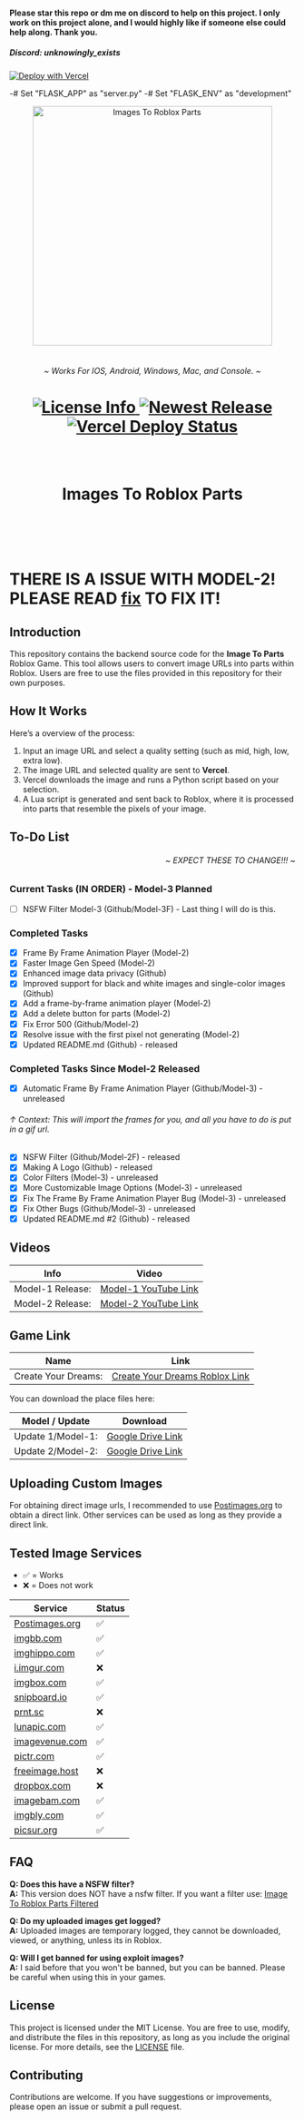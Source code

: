 <!---
Copyright 2024 Colten Wade Parker. All rights reserved.

Licensed under the MIT License;
you may not use this file except in compliance with the License.
You may obtain a copy of the License at

    https://opensource.org/licenses/MIT

Unless required by applicable law or agreed to in writing, software
distributed under the License is distributed on an "AS IS" BASIS,
WITHOUT WARRANTIES OR CONDITIONS OF ANY KIND, either express or implied.
See the License for the specific language governing permissions and
limitations under the License.
-->

#### Please star this repo or dm me on discord to help on this project. I only work on this project alone, and I would highly like if someone else could help along. Thank you.
##### Discord: unknowingly_exists

[![Deploy with Vercel](https://vercel.com/button)](https://vercel.com/new/clone?repository-url=https%3A%2F%2Fgithub.com%2Fcoltenthefirst%2Fimage-to-roblox&env=FLASK_APP&envValue=server.py&env=FLASK_ENV&envValue=development&project-name=image-to-roblox&repository-name=image-to-roblox)

-# Set "FLASK_APP" as "server.py"
-# Set "FLASK_ENV" as "development"

<p align="center">
  <img alt="Images To Roblox Parts" src="https://i.postimg.cc/mDfm6ydS/Untitled86-20241130213821.png" width="422" height="422" style="max-width: 100%;">
  <br/>
  <br/>
</p>

<h6 align="center">
    ~ Works For IOS, Android, Windows, Mac, and Console. ~
</h6>

<h1 align="center">
    <a href="https://github.com/coltenthefirst/image-to-roblox">
        <img alt="License Info" src="https://img.shields.io/badge/License-MIT-blue.svg">
    </a>
    <a href="https://github.com/coltenthefirst/image-to-roblox/releases">
        <img alt="Newest Release" src="https://img.shields.io/github/release/coltenthefirst/image-to-roblox.svg">
    </a>
    </a>
        <a href="https://vercel.com/">
        <img alt="Vercel Deploy Status" src="https://deploy-badge.vercel.app/?url=https%3A%2F%2Fvercel.com%2Fcoltenthefirsts-projects%2Fimage-to-roblox&logo=Vercel&name=Vercel+%28image-to-roblox%29">
    </a>
</h1>

<p align="center">
  <img alt="asset" src="https://cdn.vectorstock.com/i/500p/16/54/checkerboard-black-and-white-background-vector-33401654.jpg" width="5000" height="10" style="max-width: 100%;">
  <br/>
  <br/>
</p>

<h1 align="center">
    Images To Roblox Parts
</h1>

<br>

<p align="center">
  <img alt="asset" src="https://cdn.vectorstock.com/i/500p/16/54/checkerboard-black-and-white-background-vector-33401654.jpg" width="5000" height="10" style="max-width: 100%;">
  <br/>
  <br/>
</p>

# THERE IS A ISSUE WITH MODEL-2! PLEASE READ [fix](https://github.com/coltenthefirst/image-to-roblox/issues/5) TO FIX IT!

## Introduction

This repository contains the backend source code for the **Image To Parts** Roblox Game. This tool allows users to convert image URLs into parts within Roblox. Users are free to use the files provided in this repository for their own purposes.

## How It Works
Here’s a overview of the process:
1. Input an image URL and select a quality setting (such as mid, high, low, extra low).
2. The image URL and selected quality are sent to **Vercel**.
3. Vercel downloads the image and runs a Python script based on your selection.
4. A Lua script is generated and sent back to Roblox, where it is processed into parts that resemble the pixels of your image.

## To-Do List

<h6 style="text-align: right;">
    ~ EXPECT THESE TO CHANGE!!! ~
</h6>

### Current Tasks (IN ORDER) - Model-3 Planned

- [ ] NSFW Filter Model-3 (Github/Model-3F) - Last thing I will do is this.

### Completed Tasks

- [x] Frame By Frame Animation Player (Model-2)
- [x] Faster Image Gen Speed (Model-2)
- [x] Enhanced image data privacy (Github)
- [x] Improved support for black and white images and single-color images (Github)
- [x] Add a frame-by-frame animation player (Model-2)
- [x] Add a delete button for parts (Model-2)
- [x] Fix Error 500 (Github/Model-2)
- [x] Resolve issue with the first pixel not generating (Model-2)
- [x] Updated README.md (Github) - released

### Completed Tasks Since Model-2 Released

- [x] Automatic Frame By Frame Animation Player (Github/Model-3) - unreleased
###### ↑ Context: This will import the frames for you, and all you have to do is put in a gif url.
- [x] NSFW Filter (Github/Model-2F) - released
- [x] Making A Logo (Github) - released
- [x] Color Filters (Model-3) - unreleased
- [x] More Customizable Image Options (Model-3) - unreleased
- [x] Fix The Frame By Frame Animation Player Bug (Model-3) - unreleased
- [x] Fix Other Bugs (Github/Model-3) - unreleased
- [x] Updated README.md #2 (Github) - released

## Videos
| Info                            | Video |
|------------------------------------|--------|
| Model-1 Release: |[Model-1 YouTube Link](https://www.youtube.com/watch?v=oFm_znA53r8)|
| Model-2 Release: |[Model-2 YouTube Link](https://www.youtube.com/watch?v=6pRmz4_hoDo)|

## Game Link
| Name                            | Link |
|------------------------------------|--------|
| Create Your Dreams: |[Create Your Dreams Roblox Link](https://www.roblox.com/games/128560311364952/Create-Your-Dreams)|


You can download the place files here:

| Model / Update                            | Download |
|------------------------------------|--------|
| Update 1/Model-1: |[Google Drive Link](https://drive.google.com/file/d/1YdDMn-is_UD_VkbfgQKzQ3mzjJb5QZHY/view?usp=sharing)|
| Update 2/Model-2: |[Google Drive Link](https://drive.google.com/file/d/1GUnPJWO0sX8VsMysFi1eTUbYXyJKcshk/view?usp=sharing)|


## Uploading Custom Images
For obtaining direct image urls, I recommended to use [Postimages.org](https://postimages.org/) to obtain a direct link. Other services can be used as long as they provide a direct link.

## Tested Image Services
- ✅ = Works
- ❌ = Does not work

| Service                            | Status |
|------------------------------------|--------|
| [Postimages.org](https://postimages.org/)      | ✅     |
| [imgbb.com](https://imgbb.com/)                | ✅     |
| [imghippo.com](https://imghippo.com/)       | ✅     |
| [i.imgur.com](https://i.imgur.com/)             | ❌     |
| [imgbox.com](https://imgbox.com/)              | ✅     |
| [snipboard.io](https://snipboard.io/)          | ✅     |
| [prnt.sc](https://prnt.sc/)                    | ❌     |
| [lunapic.com](https://www7.lunapic.com/editor/?action=quick-upload) | ✅     |
| [imagevenue.com](https://www.imagevenue.com/)  | ✅     |
| [pictr.com](https://pictr.com/upload)          | ✅     |
| [freeimage.host](https://freeimage.host/)               | ❌     |
| [dropbox.com](https://www.dropbox.com/)              | ❌     |
| [imagebam.com](https://www.imagebam.com/)          | ✅     |
| [imgbly.com](https://imgbly.com/)          | ✅     |
| [picsur.org](https://picsur.org/upload)          | ✅     |

## FAQ

**Q: Does this have a NSFW filter?**  
**A:** This version does NOT have a nsfw filter. If you want a filter use: [Image To Roblox Parts Filtered](https://github.com/coltenthefirst/image-to-roblox-FILTERED)

**Q: Do my uploaded images get logged?**  
**A:** Uploaded images are temporary logged, they cannot be downloaded, viewed, or anything, unless its in Roblox.

**Q: Will I get banned for using exploit images?**  
**A:** I said before that you won't be banned, but you can be banned. Please be careful when using this in your games.

## License
This project is licensed under the MIT License. You are free to use, modify, and distribute the files in this repository, as long as you include the original license. For more details, see the [LICENSE](LICENSE) file.

## Contributing
Contributions are welcome. If you have suggestions or improvements, please open an issue or submit a pull request.
